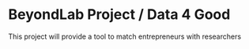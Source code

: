 # BeyondLab Project / Data 4 Good

This project will provide a tool to match entrepreneurs with researchers
